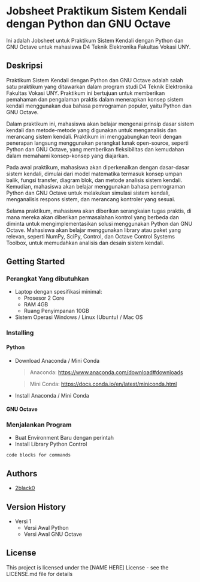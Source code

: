 # Jobsheet Praktikum Sistem Kendali dengan Python dan GNU Octave

Ini adalah Jobsheet untuk Praktikum Sistem Kendali dengan Python dan GNU Octave untuk mahasiswa D4 Teknik Elektronika Fakultas Vokasi UNY.

## Deskripsi

Praktikum Sistem Kendali dengan Python dan GNU Octave adalah salah satu praktikum yang ditawarkan dalam program studi D4 Teknik Elektronika Fakultas Vokasi UNY. Praktikum ini bertujuan untuk memberikan pemahaman dan pengalaman praktis dalam menerapkan konsep sistem kendali menggunakan dua bahasa pemrograman populer, yaitu Python dan GNU Octave.

Dalam praktikum ini, mahasiswa akan belajar mengenai prinsip dasar sistem kendali dan metode-metode yang digunakan untuk menganalisis dan merancang sistem kendali. Praktikum ini menggabungkan teori dengan penerapan langsung menggunakan perangkat lunak open-source, seperti Python dan GNU Octave, yang memberikan fleksibilitas dan kemudahan dalam memahami konsep-konsep yang diajarkan.

Pada awal praktikum, mahasiswa akan diperkenalkan dengan dasar-dasar sistem kendali, dimulai dari model matematika termasuk konsep umpan balik, fungsi transfer, diagram blok, dan metode analisis sistem kendali. Kemudian, mahasiswa akan belajar menggunakan bahasa pemrograman Python dan GNU Octave untuk melakukan simulasi sistem kendali, menganalisis respons sistem, dan merancang kontroler yang sesuai.

Selama praktikum, mahasiswa akan diberikan serangkaian tugas praktis, di mana mereka akan diberikan permasalahan kontrol yang berbeda dan diminta untuk mengimplementasikan solusi menggunakan Python dan GNU Octave. Mahasiswa akan belajar menggunakan library atau paket yang relevan, seperti NumPy, SciPy, Control, dan Octave Control Systems Toolbox, untuk memudahkan analisis dan desain sistem kendali.

## Getting Started

### Perangkat Yang dibutuhkan

* Laptop dengan spesifikasi minimal:
  * Prosesor 2 Core
  * RAM 4GB
  * Ruang Penyimpanan 10GB
* Sistem Operasi Windows / Linux (Ubuntu) / Mac OS

### Installing

#### Python
* Download Anaconda / Mini Conda
    > Anaconda: https://www.anaconda.com/download#downloads
    
    > Mini Conda: https://docs.conda.io/en/latest/miniconda.html
* Install Anaconda / Mini Conda
#### GNU Octave

### Menjalankan Program

* Buat Environment Baru dengan perintah
* Install Library Python Control
```
code blocks for commands
```

## Authors
* [2black0](https://github.com/2black0)

## Version History

* Versi 1
    * Versi Awal Python
    * Versi Awal GNU Octave

## License

This project is licensed under the [NAME HERE] License - see the LICENSE.md file for details